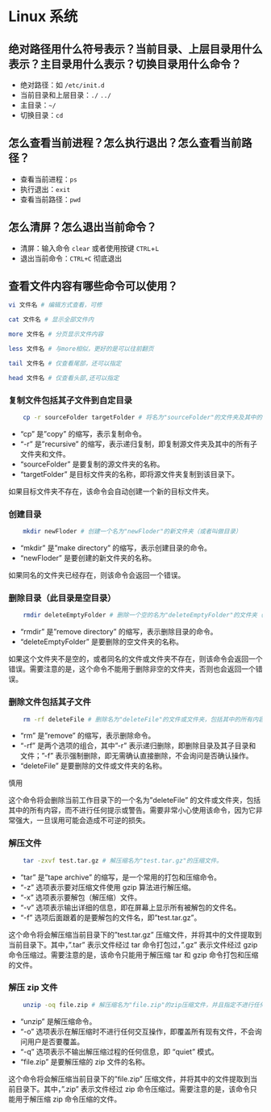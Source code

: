 Linux 系统
========

## 绝对路径用什么符号表示？当前目录、上层目录用什么表示？主目录用什么表示？切换目录用什么命令？

*   绝对路径：如 `/etc/init.d`
*   当前目录和上层目录：`./` `../`
*   主目录：`~/`
*   切换目录：`cd`

## 怎么查看当前进程？怎么执行退出？怎么查看当前路径？

*   查看当前进程：`ps`
*   执行退出：`exit`
*   查看当前路径：`pwd`

## 怎么清屏？怎么退出当前命令？

*   清屏：输入命令 `clear` 或者使用按键 `CTRL`+`L`
*   退出当前命令：`CTRL+C` 彻底退出

## 查看文件内容有哪些命令可以使用？



```bash
vi 文件名 # 编辑方式查看，可修
```

``` bash
cat 文件名 # 显示全部文件内
```

```bash
more 文件名 # 分页显示文件内容
```

``` bash
less 文件名 # 与more相似，更好的是可以往前翻页
```

```bash
tail 文件名 # 仅查看尾部，还可以指定
```

```bash
head 文件名 # 仅查看头部,还可以指定
```



### 复制文件包括其子文件到自定目录

```bash
	cp -r sourceFolder targetFolder # 将名为"sourceFolder"的文件夹及其中的内容复制到名为"targetFolder"的文件夹中
```

*   “cp” 是”copy” 的缩写，表示复制命令。
*   “-r” 是”recursive” 的缩写，表示递归复制，即复制源文件夹及其中的所有子文件夹和文件。
*   “sourceFolder” 是要复制的源文件夹的名称。
*   “targetFolder” 是目标文件夹的名称，即将源文件夹复制到该目录下。

如果目标文件夹不存在，该命令会自动创建一个新的目标文件夹。

### 创建目录

```bash
	mkdir newFloder # 创建一个名为"newFloder"的新文件夹（或者叫做目录）
```

*   “mkdir” 是”make directory” 的缩写，表示创建目录的命令。
*   “newFloder” 是要创建的新文件夹的名称。

如果同名的文件夹已经存在，则该命令会返回一个错误。

### 删除目录（此目录是空目录）

```bash
	rmdir deleteEmptyFolder # 删除一个空的名为"deleteEmptyFolder"的文件夹（或者叫做目录）
```

*   “rmdir” 是”remove directory” 的缩写，表示删除目录的命令。
*   “deleteEmptyFolder” 是要删除的空文件夹的名称。

如果这个文件夹不是空的，或者同名的文件或文件夹不存在，则该命令会返回一个错误。需要注意的是，这个命令不能用于删除非空的文件夹，否则也会返回一个错误。

### 删除文件包括其子文件

```bash
	rm -rf deleteFile # 删除名为"deleteFile"的文件或文件夹，包括其中的所有内容，而不进行任何提示或警告。
```

*   “rm” 是”remove” 的缩写，表示删除命令。
*   “-rf” 是两个选项的组合，其中”-r” 表示递归删除，即删除目录及其子目录和文件；”-f” 表示强制删除，即无需确认直接删除，不会询问是否确认操作。
*   “deleteFile” 是要删除的文件或文件夹的名称。

慎用

这个命令将会删除当前工作目录下的一个名为”deleteFile” 的文件或文件夹，包括其中的所有内容，而不进行任何提示或警告。需要非常小心使用该命令，因为它非常强大，一旦误用可能会造成不可逆的损失。

### 解压文件

```bash
	tar -zxvf test.tar.gz # 解压缩名为"test.tar.gz"的压缩文件。
```

*   “tar” 是”tape archive” 的缩写，是一个常用的打包和压缩命令。
*   “-z” 选项表示要对压缩文件使用 gzip 算法进行解压缩。
*   “-x” 选项表示要解包（解压缩）文件。
*   “-v” 选项表示输出详细的信息，即在屏幕上显示所有被解包的文件名。
*   “-f” 选项后面跟着的是要解包的文件名，即”test.tar.gz”。

这个命令将会解压缩当前目录下的”test.tar.gz” 压缩文件，并将其中的文件提取到当前目录下。其中，”.tar” 表示文件经过 tar 命令打包过，”.gz” 表示文件经过 gzip 命令压缩过。需要注意的是，该命令只能用于解压缩 tar 和 gzip 命令打包和压缩的文件。

### 解压 zip 文件

```bash
	unzip -oq file.zip # 解压缩名为"file.zip"的zip压缩文件，并且指定不进行任何交互操作和输出过程信息。
```

*   “unzip” 是解压缩命令。
*   “-o” 选项表示在解压缩时不进行任何交互操作，即覆盖所有现有文件，不会询问用户是否要覆盖。
*   “-q” 选项表示不输出解压缩过程的任何信息，即 “quiet” 模式。
*   “file.zip” 是要解压缩的 zip 文件的名称。

这个命令将会解压缩当前目录下的”file.zip” 压缩文件，并将其中的文件提取到当前目录下。其中，”.zip” 表示文件经过 zip 命令压缩过。需要注意的是，该命令只能用于解压缩 zip 命令压缩的文件。